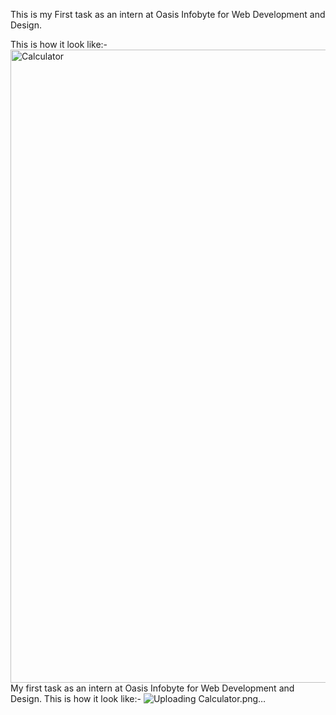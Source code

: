 This is my First task as an intern at Oasis Infobyte for Web Development and Design.


This is how it look like:-
<img width="1013" alt="Calculator" src="https://github.com/Debonairayush/OIBSIP/assets/99905065/85ebb623-60b3-4ac7-9814-0cee42bf716c">My first task as an intern at Oasis Infobyte for Web Development and Design.
This is how it look like:-
![Uploading Calculator.png…]()
